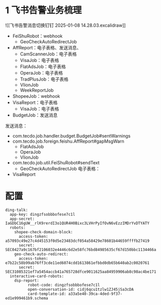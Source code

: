 # 1 飞书告警业务梳理
![[飞书告警消息切换钉钉 2025-01-08 14.28.03.excalidraw]]

- FeiShuRobot：webhook
	- GeoCheckAutoRedirectJob
- AffReport：电子表格、发送消息、
	- CamScannerJob：电子表格
	- VisaJob：电子表格
	- FlatAdsJob：电子表格
	- OperaJob：电子表格
	- TradPlusJob：电子表格
	- VlionJob
	- WeekReportJob
- ShopeeJob：webhook
- VisaReport：电子表格
	- VisaJob：电子表格
- BudgetJob：发送消息

发送消息：
- com.tecdo.job.handler.budget.BudgetJob#sentWarnings
- com.tecdo.job.foreign.feishu.AffReport#gapMsgWarn
	- FlatAdsJob
	- OperaJob
	- VlionJob
- com.tecdo.job.util.FeiShuRobot#sendText
	- GeoCheckAutoRedirectJob
电子表格：
- VisaReport

# 配置
```
ding-talk:  
  app-key: dingzfsobbbofese7c1l  
  app-secret: IaGDbC16gUW__rlK9rerdI3o1QUR4H0Bixc3LVHrPyIfOvN6vEzzIMDrYvDTYATY  
  robots:  
    shopee-check-domain-block:  
      access-token: a57093c49e27c4d45153f0d5e23483dcf054a58429e78601b44659ffffb27419  
      secret: SEC0427a9c167bf2106032e4446c6d2e58fc76bd84985635cf67d150bbc1134466a  
    geo-check-auto-redirect:  
      access-token: e7b22c58b99ab76ff3cde11ed6074cdd1613861efbbd0db65b640ab2c0020761  
      secret: SEC31085321ef7a5454accb41a765728dfce9011625aa84959906ab8c98ac4be171  
  interactive-card-robots:  
    dsp-report:  
          robot-code: dingzfsobbbofese7c1l  
          open-conversation-id: cidj6qcu1tzlw1ZJ45jSa3cDA  
          card-template-id: a33a5e40-39ca-4ded-9f37-ed1e999461b9.schema
```

